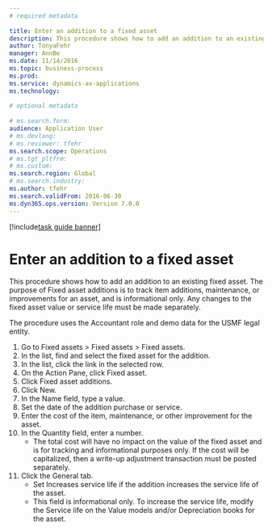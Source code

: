 ```yaml
--- 
# required metadata 
 
title: Enter an addition to a fixed asset
description: This procedure shows how to add an addition to an existing fixed asset. 
author: TonyaFehr 
manager: AnnBe 
ms.date: 11/14/2016
ms.topic: business-process 
ms.prod:  
ms.service: dynamics-ax-applications 
ms.technology:  
 
# optional metadata 
 
# ms.search.form:   
audience: Application User 
# ms.devlang:  
# ms.reviewer: tfehr 
ms.search.scope: Operations 
# ms.tgt_pltfrm:  
# ms.custom:  
ms.search.region: Global
# ms.search.industry: 
ms.author: tfehr 
ms.search.validFrom: 2016-06-30 
ms.dyn365.ops.version: Version 7.0.0 
---
```


[!include[task guide banner](../../includes/task-guide-banner.md)]

# Enter an addition to a fixed asset

This procedure shows how to add an addition to an existing fixed asset. The purpose of Fixed asset additions is to track item additions, maintenance, or improvements for an asset, and is informational only. Any changes to the fixed asset value or service life must be made separately.   



The procedure uses the Accountant role and demo data for the USMF legal entity.

1. Go to Fixed assets > Fixed assets > Fixed assets.
2. In the list, find and select the fixed asset for the addition.
3. In the list, click the link in the selected row.
4. On the Action Pane, click Fixed asset.
5. Click Fixed asset additions.
6. Click New.
7. In the Name field, type a value.
8. Set the date of the addition purchase or service.
9. Enter the cost of the item, maintenance, or other improvement for the asset.
10. In the Quantity field, enter a number.
    * The total cost will have no impact on the value of the fixed asset and is for tracking and informational purposes only. If the cost will be capitalized, then a write-up adjustment transaction must be posted separately.  
11. Click the General tab.
    * Set Increases service life if the addition increases the service life of the asset.  
    * This field is informational only. To increase the service life, modify the Service life on the Value models and/or Depreciation books for the asset.  

